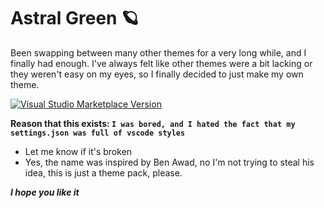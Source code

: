 # Astral Green 🪐
Been swapping between many other themes for a very long while, and  I finally had enough.
I've always felt like other themes were a bit lacking or they weren't easy on my eyes, so I finally decided to just make my own theme.

[![Visual Studio Marketplace Version](https://img.shields.io/visual-studio-marketplace/v/jackvalley.astral-green?logo=Visual%20Studio%20Code&style=for-the-badge)](https://marketplace.visualstudio.com/items?itemName=JackValley.astral-green)

**Reason that this exists: `I was bored, and I hated the fact that my settings.json was full of vscode styles`**
* Let me know if it's broken
* Yes, the name was inspired by Ben Awad, no I'm not trying to steal his idea, this is just a theme pack, please.

***I hope you like it***
